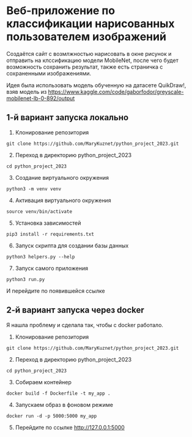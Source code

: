 # Веб-приложение по классификации нарисованных пользователем изображений

Создаётся сайт с возмлжностью нарисовать в окне рисунок и отправить на клссификацию модели MobileNet, после чего будет возможность сохранить результат, также есть страничка с сохраненными изображениями.

Идея была использовать модель обученную на датасете QuikDraw!, взяв модель из https://www.kaggle.com/code/gaborfodor/greyscale-mobilenet-lb-0-892/output

## 1-й вариант запуска локально

1. Клонирование репозитория 

```git clone https://github.com/MaryKuznet/python_project_2023.git```

2. Переход в директорию python_project_2023

```cd python_project_2023```

3. Создание виртуального окружения

```python3 -m venv venv```

4. Активация виртуального окружения

```source venv/bin/activate```

5. Установка зависимостей

```pip3 install -r requirements.txt```

6. Запуск скрипта для создании базы данных

```python3 helpers.py --help```

7. Запуск самого приложения
   
```python3 run.py```

И перейдите по появившейся ссылке

## 2-й вариант запуска через docker

Я нашла проблему и сделала так, чтобы с docker работало.

1. Клонирование репозитория 

```git clone https://github.com/MaryKuznet/python_project_2023.git```

2. Переход в директорию python_project_2023

```cd python_project_2023```

3. Собираем контейнер

```docker build -f Dockerfile -t my_app .```

4. Запускаем образ в фоновом режиме

```docker run -d -p 5000:5000 my_app```

5. Перейдите по ссылке http://127.0.0.1:5000
